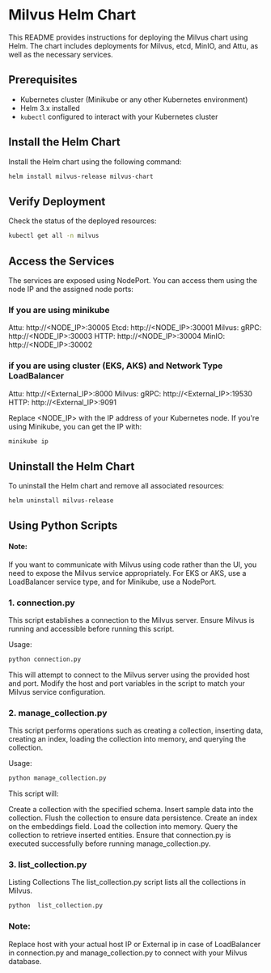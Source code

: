# Milvus Helm Chart

This README provides instructions for deploying the Milvus chart using Helm. The chart includes deployments for Milvus, etcd, MinIO, and Attu, as well as the necessary services.

## Prerequisites

- Kubernetes cluster (Minikube or any other Kubernetes environment)
- Helm 3.x installed
- `kubectl` configured to interact with your Kubernetes cluster

## Install the Helm Chart

Install the Helm chart using the following command:

```bash
helm install milvus-release milvus-chart
```

## Verify Deployment

Check the status of the deployed resources:

```bash
kubectl get all -n milvus
```

## Access the Services

The services are exposed using NodePort. You can access them using the node IP and the assigned node ports:

### If you are using minikube
Attu: http://<NODE_IP>:30005
Etcd: http://<NODE_IP>:30001
Milvus:
gRPC: http://<NODE_IP>:30003
HTTP: http://<NODE_IP>:30004
MinIO: http://<NODE_IP>:30002

### if you are using cluster (EKS, AKS) and Network Type LoadBalancer
Attu: http://<External_IP>:8000
Milvus:
gRPC: http://<External_IP>:19530
HTTP: http://<External_IP>:9091

Replace <NODE_IP> with the IP address of your Kubernetes node. If you're using Minikube, you can get the IP with:

```bash
minikube ip
```

## Uninstall the Helm Chart

To uninstall the Helm chart and remove all associated resources:

```bash
helm uninstall milvus-release
```

## Using Python Scripts

#### Note: 
If you want to communicate with Milvus using code rather than the UI, you need to expose the Milvus service appropriately. For EKS or AKS, use a LoadBalancer service type, and for Minikube, use a NodePort.


### 1. connection.py

This script establishes a connection to the Milvus server. Ensure Milvus is running and accessible before running this script.

Usage:

```bash
python connection.py
```

This will attempt to connect to the Milvus server using the provided host and port. Modify the host and port variables in the script to match your Milvus service configuration.

### 2. manage_collection.py

This script performs operations such as creating a collection, inserting data, creating an index, loading the collection into memory, and querying the collection.

Usage:

```bash
python manage_collection.py
```

This script will:

Create a collection with the specified schema.
Insert sample data into the collection.
Flush the collection to ensure data persistence.
Create an index on the embeddings field.
Load the collection into memory.
Query the collection to retrieve inserted entities.
Ensure that connection.py is executed successfully before running manage_collection.py.

### 3. list_collection.py

Listing Collections
The list_collection.py script lists all the collections in Milvus.

```bash
python  list_collection.py
```

### Note:

Replace host with your actual host IP or External ip in case of LoadBalancer in connection.py and manage_collection.py to connect with your Milvus database.

